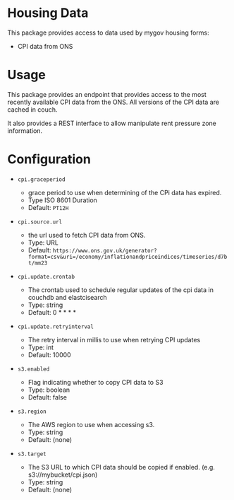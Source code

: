 # Housing Data
This package provides access to data used by mygov housing forms:
- CPI data from ONS

# Usage
This package provides an endpoint that provides access to the most recently
available CPI data from the ONS.  All versions of the CPI data are cached in couch.

It also provides a REST interface to allow manipulate rent pressure zone information.

# Configuration

* `cpi.graceperiod`
  * grace period to use when determining of the CPi data has expired.
  * Type ISO 8601 Duration
  * Default: `PT12H`

* `cpi.source.url`
  * the url used to fetch CPI data from ONS.
  * Type: URL
  * Default: `https://www.ons.gov.uk/generator?format=csv&uri=/economy/inflationandpriceindices/timeseries/d7bt/mm23`

* `cpi.update.crontab`
  * The crontab used to schedule regular updates of the cpi data in couchdb and elastcisearch
  * Type: string
  * Default: 0 * * * *

* `cpi.update.retryinterval`
  * The retry interval in millis to use when retrying CPI updates
  * Type: int
  * Default: 10000

* `s3.enabled`
  * Flag indicating whether to copy CPI data to S3
  * Type: boolean
  * Default: false

* `s3.region`
  * The AWS region to use when accessing s3.
  * Type: string
  * Default: (none)

* `s3.target`
  * The S3 URL to which CPI data should be copied if enabled. (e.g. s3://mybucket/cpi.json)
  * Type: string
  * Default: (none)
